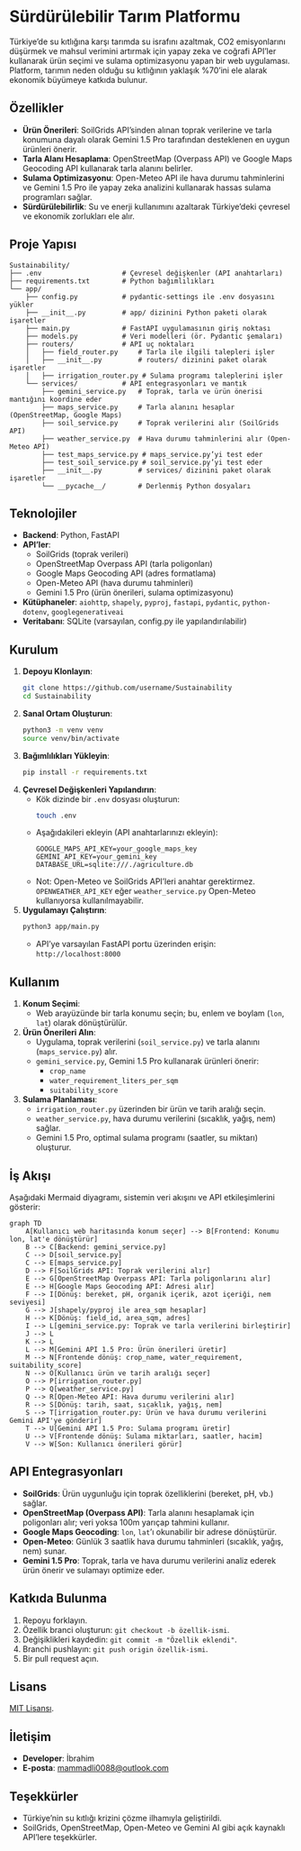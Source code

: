 # Sürdürülebilir Tarım Platformu

Türkiye’de su kıtlığına karşı tarımda su israfını azaltmak, CO2 emisyonlarını düşürmek ve mahsul verimini artırmak için yapay zeka ve coğrafi API’ler kullanarak ürün seçimi ve sulama optimizasyonu yapan bir web uygulaması. Platform, tarımın neden olduğu su kıtlığının yaklaşık %70’ini ele alarak ekonomik büyümeye katkıda bulunur.

## Özellikler
- **Ürün Önerileri**: SoilGrids API’sinden alınan toprak verilerine ve tarla konumuna dayalı olarak Gemini 1.5 Pro tarafından desteklenen en uygun ürünleri önerir.
- **Tarla Alanı Hesaplama**: OpenStreetMap (Overpass API) ve Google Maps Geocoding API kullanarak tarla alanını belirler.
- **Sulama Optimizasyonu**: Open-Meteo API ile hava durumu tahminlerini ve Gemini 1.5 Pro ile yapay zeka analizini kullanarak hassas sulama programları sağlar.
- **Sürdürülebilirlik**: Su ve enerji kullanımını azaltarak Türkiye’deki çevresel ve ekonomik zorlukları ele alır.

## Proje Yapısı
```
Sustainability/
├── .env                    # Çevresel değişkenler (API anahtarları)
├── requirements.txt        # Python bağımlılıkları
└── app/
    ├── config.py           # pydantic-settings ile .env dosyasını yükler
    ├── __init__.py         # app/ dizinini Python paketi olarak işaretler
    ├── main.py             # FastAPI uygulamasının giriş noktası
    ├── models.py           # Veri modelleri (ör. Pydantic şemaları)
    ├── routers/            # API uç noktaları
    │   ├── field_router.py     # Tarla ile ilgili talepleri işler
    │   ├── __init__.py         # routers/ dizinini paket olarak işaretler
    │   ├── irrigation_router.py # Sulama programı taleplerini işler
    └── services/           # API entegrasyonları ve mantık
        ├── gemini_service.py   # Toprak, tarla ve ürün önerisi mantığını koordine eder
        ├── maps_service.py     # Tarla alanını hesaplar (OpenStreetMap, Google Maps)
        ├── soil_service.py     # Toprak verilerini alır (SoilGrids API)
        ├── weather_service.py  # Hava durumu tahminlerini alır (Open-Meteo API)
        ├── test_maps_service.py # maps_service.py’yi test eder
        ├── test_soil_service.py # soil_service.py’yi test eder
        ├── __init__.py         # services/ dizinini paket olarak işaretler
        └── __pycache__/        # Derlenmiş Python dosyaları
```

## Teknolojiler
- **Backend**: Python, FastAPI
- **API’ler**:
  - SoilGrids (toprak verileri)
  - OpenStreetMap Overpass API (tarla poligonları)
  - Google Maps Geocoding API (adres formatlama)
  - Open-Meteo API (hava durumu tahminleri)
  - Gemini 1.5 Pro (ürün önerileri, sulama optimizasyonu)
- **Kütüphaneler**: `aiohttp`, `shapely`, `pyproj`, `fastapi`, `pydantic`, `python-dotenv`, `googlegenerativeai`
- **Veritabanı**: SQLite (varsayılan, config.py ile yapılandırılabilir)

## Kurulum
1. **Depoyu Klonlayın**:
   ```bash
   git clone https://github.com/username/Sustainability
   cd Sustainability
   ```
2. **Sanal Ortam Oluşturun**:
   ```bash
   python3 -m venv venv
   source venv/bin/activate
   ```
3. **Bağımlılıkları Yükleyin**:
   ```bash
   pip install -r requirements.txt
   ```
4. **Çevresel Değişkenleri Yapılandırın**:
   - Kök dizinde bir `.env` dosyası oluşturun:
     ```bash
     touch .env
     ```
   - Aşağıdakileri ekleyin (API anahtarlarınızı ekleyin):
     ```
     GOOGLE_MAPS_API_KEY=your_google_maps_key
     GEMINI_API_KEY=your_gemini_key
     DATABASE_URL=sqlite:///./agriculture.db
     ```
   - Not: Open-Meteo ve SoilGrids API’leri anahtar gerektirmez. `OPENWEATHER_API_KEY` eğer `weather_service.py` Open-Meteo kullanıyorsa kullanılmayabilir.
5. **Uygulamayı Çalıştırın**:
   ```bash
   python3 app/main.py
   ```
   - API’ye varsayılan FastAPI portu üzerinden erişin: `http://localhost:8000`

## Kullanım
1. **Konum Seçimi**:
   - Web arayüzünde bir tarla konumu seçin; bu, enlem ve boylam (`lon`, `lat`) olarak dönüştürülür.
2. **Ürün Önerileri Alın**:
   - Uygulama, toprak verilerini (`soil_service.py`) ve tarla alanını (`maps_service.py`) alır.
   - `gemini_service.py`, Gemini 1.5 Pro kullanarak ürünleri önerir:
     - `crop_name`
     - `water_requirement_liters_per_sqm`
     - `suitability_score`
3. **Sulama Planlaması**:
   - `irrigation_router.py` üzerinden bir ürün ve tarih aralığı seçin.
   - `weather_service.py`, hava durumu verilerini (sıcaklık, yağış, nem) sağlar.
   - Gemini 1.5 Pro, optimal sulama programı (saatler, su miktarı) oluşturur.

## İş Akışı
Aşağıdaki Mermaid diyagramı, sistemin veri akışını ve API etkileşimlerini gösterir:

```mermaid
graph TD
    A[Kullanıcı web haritasında konum seçer] --> B[Frontend: Konumu lon, lat'e dönüştürür]
    B --> C[Backend: gemini_service.py]
    C --> D[soil_service.py]
    C --> E[maps_service.py]
    D --> F[SoilGrids API: Toprak verilerini alır]
    E --> G[OpenStreetMap Overpass API: Tarla poligonlarını alır]
    E --> H[Google Maps Geocoding API: Adresi alır]
    F --> I[Dönüş: bereket, pH, organik içerik, azot içeriği, nem seviyesi]
    G --> J[shapely/pyproj ile area_sqm hesaplar]
    H --> K[Dönüş: field_id, area_sqm, adres]
    I --> L[gemini_service.py: Toprak ve tarla verilerini birleştirir]
    J --> L
    K --> L
    L --> M[Gemini API 1.5 Pro: Ürün önerileri üretir]
    M --> N[Frontende dönüş: crop_name, water_requirement, suitability_score]
    N --> O[Kullanıcı ürün ve tarih aralığı seçer]
    O --> P[irrigation_router.py]
    P --> Q[weather_service.py]
    Q --> R[Open-Meteo API: Hava durumu verilerini alır]
    R --> S[Dönüş: tarih, saat, sıcaklık, yağış, nem]
    S --> T[irrigation_router.py: Ürün ve hava durumu verilerini Gemini API'ye gönderir]
    T --> U[Gemini API 1.5 Pro: Sulama programı üretir]
    U --> V[Frontende dönüş: Sulama miktarları, saatler, hacim]
    V --> W[Son: Kullanıcı önerileri görür]
```

## API Entegrasyonları
- **SoilGrids**: Ürün uygunluğu için toprak özelliklerini (bereket, pH, vb.) sağlar.
- **OpenStreetMap (Overpass API)**: Tarla alanını hesaplamak için poligonları alır; veri yoksa 100m yarıçap tahmini kullanır.
- **Google Maps Geocoding**: `lon`, `lat`’ı okunabilir bir adrese dönüştürür.
- **Open-Meteo**: Günlük 3 saatlik hava durumu tahminleri (sıcaklık, yağış, nem) sunar.
- **Gemini 1.5 Pro**: Toprak, tarla ve hava durumu verilerini analiz ederek ürün önerir ve sulamayı optimize eder.

## Katkıda Bulunma
1. Repoyu forklayın.
2. Özellik branci oluşturun: `git checkout -b özellik-ismi`.
3. Değişiklikleri kaydedin: `git commit -m "Özellik eklendi"`.
4. Branchi pushlayın: `git push origin özellik-ismi`.
5. Bir pull request açın.

## Lisans
[MIT Lisansı](LICENSE).

## İletişim
- **Developer**: İbrahim
- **E-posta**: mammadli0088@outlook.com

## Teşekkürler
- Türkiye’nin su kıtlığı krizini çözme ilhamıyla geliştirildi.
- SoilGrids, OpenStreetMap, Open-Meteo ve Gemini AI gibi açık kaynaklı API’lere teşekkürler.
